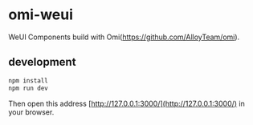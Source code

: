 # omi-weui

WeUI Components build with Omi(https://github.com/AlloyTeam/omi).

## development

``` js
npm install
npm run dev
``` 

Then open this address [http://127.0.0.1:3000/](http://127.0.0.1:3000/) in your browser.

